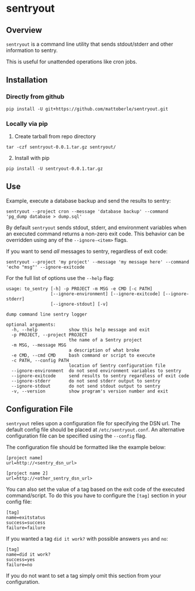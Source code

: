# sentryout

## Overview

`sentryout` is a command line utility that sends stdout/stderr and other information to sentry.

This is useful for unattended operations like cron jobs.

## Installation

### Directly from github

```
pip install -U git+https://github.com/mattoberle/sentryout.git
```

### Locally via pip

1. Create tarball from repo directory
```
tar -czf sentryout-0.0.1.tar.gz sentryout/
```

2. Install with pip

```
pip install -U sentryout-0.0.1.tar.gz
```

## Use

Example, execute a database backup and send the results to sentry:
```
sentryout --project cron --message 'database backup' --command 'pg_dump database > dump.sql'
```

By default `sentryout` sends stdout, stderr, and environment variables when an executed command returns a non-zero exit code.
This behavior can be overridden using any of the `--ignore-<item>` flags.

If you want to send *all* messages to sentry, regardless of exit code:

```
sentryout --project 'my project' --message 'my message here' --command 'echo "msg"' --ignore-exitcode
```

For the full list of options use the `--help` flag:
```
usage: to_sentry [-h] -p PROJECT -m MSG -e CMD [-c PATH]
                 [--ignore-environment] [--ignore-exitcode] [--ignore-stderr]
                 [--ignore-stdout] [-v]

dump command line sentry logger

optional arguments:
  -h, --help            show this help message and exit
  -p PROJECT, --project PROJECT
                        the name of a Sentry project
  -m MSG, --message MSG
                        a description of what broke
  -e CMD, --cmd CMD     bash command or script to execute
  -c PATH, --config PATH
                        location of Sentry configuration file
  --ignore-environment  do not send environment variables to sentry
  --ignore-exitcode     send results to sentry regardless of exit code
  --ignore-stderr       do not send stderr output to sentry
  --ignore-stdout       do not send stdout output to sentry
  -v, --version         show program's version number and exit
```

## Configuration File

`sentryout` relies upon a configuration file for specifying the DSN url.
The default config file should be placed at `/etc/sentryout.conf`.
An alternative configuration file can be specified using the `--config` flag.

The configuration file should be formatted like the example below:
```
[project name]                                                                           
url=http://<sentry_dsn_url>
                                                                                 
[project name 2]                                                                       
url=http://<other_sentry_dsn_url>
```

You can also set the value of a tag based on the exit code of the executed command/script.
To do this you have to configure the `[tag]` section in your config file:
```
[tag]
name=exitstatus
success=success
failure=failure
```

If you wanted a tag `did it work?` with possible answers `yes` and `no`:
```
[tag]
name=did it work?
success=yes
failure=no
```

If you do not want to set a tag simply omit this section from your configuration.
